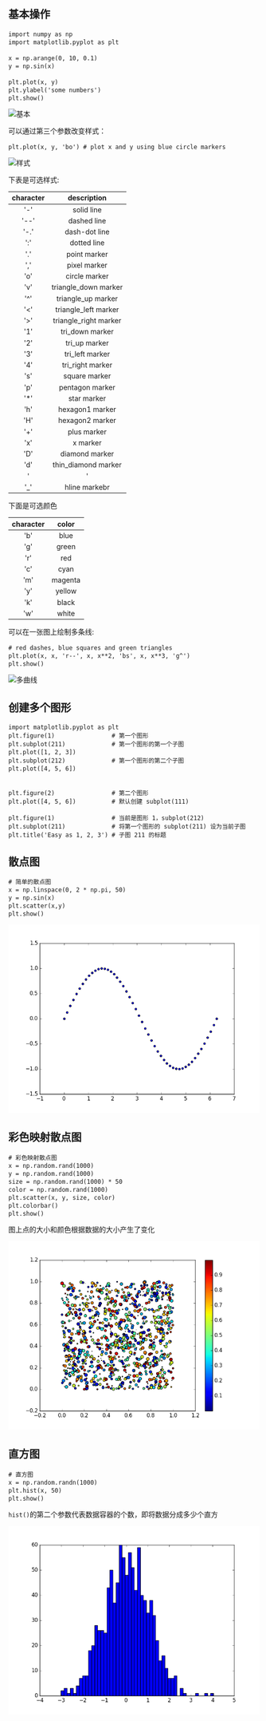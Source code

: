## 基本操作

```
import numpy as np
import matplotlib.pyplot as plt

x = np.arange(0, 10, 0.1)
y = np.sin(x)

plt.plot(x, y)
plt.ylabel('some numbers')
plt.show()
```

![基本]('./pics/matplotlib/basic.png')


可以通过第三个参数改变样式：

```
plt.plot(x, y, 'bo') # plot x and y using blue circle markers
```

![样式]('./pics/matplotlib/style.png')

下表是可选样式:

|character|description|
|:-------:|:---------:|
|'-'|solid line|
|'--'|dashed line|
|'-.'|dash-dot line|
|':'|dotted line|
|'.'|point marker|
|','|pixel marker|
|'o'|circle marker|
|'v'|triangle_down marker|
|'^'|triangle_up marker|
|'<'|triangle_left marker|
|'>'|triangle_right marker|
|'1'|tri_down marker|
|'2'|tri_up marker|
|'3'|tri_left marker|
|'4'|tri_right marker|
|'s'|square marker|
|'p'|pentagon marker|
|'*'|star marker|
|'h'|hexagon1 marker|
|'H'|hexagon2 marker|
|'+'|plus marker|
|'x'|x marker|
|'D'|diamond marker|
|'d'|thin_diamond marker|
|'|'|vline marker|
|'_'|hline markebr|

下面是可选颜色

|character|color|
|:-------:|:---:|
|'b'|blue|
|'g'|green|
|'r'|red|
|'c'|cyan|
|'m'|magenta|
|'y'|yellow|
|'k'|black|
|'w'|white|


可以在一张图上绘制多条线:
```
# red dashes, blue squares and green triangles
plt.plot(x, x, 'r--', x, x**2, 'bs', x, x**3, 'g^')
plt.show()
```

![多曲线]('./pics/matplotlib/multi.png')

## 创建多个图形

```
import matplotlib.pyplot as plt
plt.figure(1)                # 第一个图形
plt.subplot(211)             # 第一个图形的第一个子图
plt.plot([1, 2, 3])
plt.subplot(212)             # 第一个图形的第二个子图
plt.plot([4, 5, 6])


plt.figure(2)                # 第二个图形
plt.plot([4, 5, 6])          # 默认创建 subplot(111)

plt.figure(1)                # 当前是图形 1，subplot(212)
plt.subplot(211)             # 将第一个图形的 subplot(211) 设为当前子图
plt.title('Easy as 1, 2, 3') # 子图 211 的标题
```

## 散点图

```
# 简单的散点图
x = np.linspace(0, 2 * np.pi, 50)
y = np.sin(x)
plt.scatter(x,y)
plt.show()
```

![散点图](./pics/matplotlib/scatter.png)


## 彩色映射散点图

```
# 彩色映射散点图
x = np.random.rand(1000)
y = np.random.rand(1000)
size = np.random.rand(1000) * 50
color = np.random.rand(1000)
plt.scatter(x, y, size, color)
plt.colorbar()
plt.show()
```

图上点的大小和颜色根据数据的大小产生了变化

![散点图](./pics/matplotlib/color_scatter.png)

## 直方图

```
# 直方图
x = np.random.randn(1000)
plt.hist(x, 50)
plt.show()
```

``hist()``的第二个参数代表数据容器的个数，即将数据分成多少个直方

![散点图](./pics/matplotlib/hist.png)